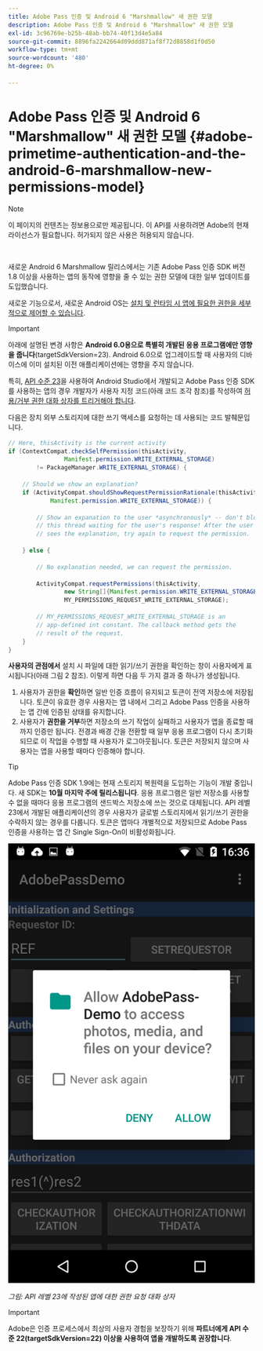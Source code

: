 ```yaml
---
title: Adobe Pass 인증 및 Android 6 "Marshmallow" 새 권한 모델
description: Adobe Pass 인증 및 Android 6 "Marshmallow" 새 권한 모델
exl-id: 3c96769e-b25b-48ab-bb74-40f13d4e5a84
source-git-commit: 8896fa2242664d09ddd871af8f72d8858d1f0d50
workflow-type: tm+mt
source-wordcount: '480'
ht-degree: 0%

---
```


# Adobe Pass 인증 및 Android 6 &quot;Marshmallow&quot; 새 권한 모델 {#adobe-primetime-authentication-and-the-android-6-marshmallow-new-permissions-model}

>[!NOTE]
>
>이 페이지의 컨텐츠는 정보용으로만 제공됩니다. 이 API를 사용하려면 Adobe의 현재 라이선스가 필요합니다. 허가되지 않은 사용은 허용되지 않습니다.

</br>

새로운 Android 6 Marshmallow 릴리스에서는 기존 Adobe Pass 인증 SDK 버전 1.8 이상을 사용하는 앱의 동작에 영향을 줄 수 있는 권한 모델에 대한 일부 업데이트를 도입했습니다.

새로운 기능으로서, 새로운 Android OS는 [설치 및 런타임 시 앱에 필요한 권한을 세부적으로 제어할 수 있습니다](https://developer.android.com/about/versions/marshmallow/android-6.0-changes.html).

>[!IMPORTANT]
>
>아래에 설명된 변경 사항은 **Android 6.0용으로 특별히 개발된 응용 프로그램에만 영향을 줍니다**(targetSdkVersion=23). Android 6.0으로 업그레이드할 때 사용자의 디바이스에 이미 설치된 이전 애플리케이션에는 영향을 주지 않습니다.


특히, [API 수준 23](http://developer.android.com/sdk/api_diff/23/changes.html)을 사용하여 Android Studio에서 개발되고 Adobe Pass 인증 SDK를 사용하는 앱의 경우 개발자가 사용자 지정 코드(아래 코드 조각 참조)를 작성하여 [허용/거부 권한 대화 상자를 트리거해야 합니다](https://developer.android.com/training/permissions/requesting.html).

다음은 장치 외부 스토리지에 대한 쓰기 액세스를 요청하는 데 사용되는 코드 발췌문입니다.

```java
// Here, thisActivity is the current activity
if (ContextCompat.checkSelfPermission(thisActivity,
                Manifest.permission.WRITE_EXTERNAL_STORAGE)
        != PackageManager.WRITE_EXTERNAL_STORAGE) {

    // Should we show an explanation?
    if (ActivityCompat.shouldShowRequestPermissionRationale(thisActivity,
            Manifest.permission.WRITE_EXTERNAL_STORAGE)) {

        // Show an expanation to the user *asynchronously* -- don't block
        // this thread waiting for the user's response! After the user
        // sees the explanation, try again to request the permission.

    } else {

        // No explanation needed, we can request the permission.

        ActivityCompat.requestPermissions(thisActivity,
                new String[]{Manifest.permission.WRITE_EXTERNAL_STORAGE},
                MY_PERMISSIONS_REQUEST_WRITE_EXTERNAL_STORAGE);

        // MY_PERMISSIONS_REQUEST_WRITE_EXTERNAL_STORAGE is an
        // app-defined int constant. The callback method gets the
        // result of the request.
    }
}
```




**사용자의 관점에서** 설치 시 파일에 대한 읽기/쓰기 권한을 확인하는 창이 사용자에게 표시됩니다(아래 그림 2 참조). 이렇게 하면 다음 두 가지 결과 중 하나가 생성됩니다.

1. 사용자가 권한을 **확인**&#x200B;하면 일반 인증 흐름이 유지되고 토큰이 전역 저장소에 저장됩니다. 토큰이 유효한 경우 사용자는 앱 내에서 그리고 Adobe Pass 인증을 사용하는 앱 간에 인증된 상태를 유지합니다.
1. 사용자가 **권한을 거부**&#x200B;하면 저장소의 쓰기 작업이 실패하고 사용자가 앱을 종료할 때까지 인증만 됩니다. 전경과 배경 간을 전환할 때 일부 응용 프로그램이 다시 초기화되므로 이 작업을 수행할 때 사용자가 로그아웃됩니다. 토큰은 저장되지 않으며 사용자는 앱을 사용할 때마다 인증해야 합니다.


>[!TIP]
>
>Adobe Pass 인증 SDK 1.9에는 현재 스토리지 복원력을 도입하는 기능이 개발 중입니다. 새 SDK는 **10월 마지막 주에 릴리스됩니다**. 응용 프로그램은 일반 저장소를 사용할 수 없을 때마다 응용 프로그램의 샌드박스 저장소에 쓰는 것으로 대체됩니다. API 레벨 23에서 개발된 애플리케이션의 경우 사용자가 글로벌 스토리지에서 읽기/쓰기 권한을 수락하지 않는 경우를 다룹니다. 토큰은 앱마다 개별적으로 저장되므로 Adobe Pass 인증을 사용하는 앱 간 Single Sign-On이 비활성화됩니다.


![](assets/android-permissions-request.png)

*그림: API 레벨 23에 작성된 앱에 대한 권한 요청 대화 상자*

>[!IMPORTANT]
>
> Adobe은 인증 프로세스에서 최상의 사용자 경험을 보장하기 위해 **파트너에게 API 수준 22(targetSdkVersion=22) 이상을 사용하여 앱을 개발하도록 권장합니다**.
